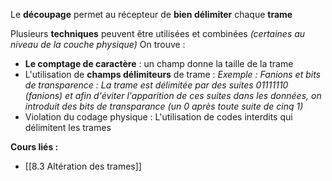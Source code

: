 Le **découpage** permet au récepteur de **bien délimiter** chaque **trame**

Plusieurs **techniques** peuvent être utilisées et combinées *(certaines au niveau de la couche physique)*
On trouve : 
- **Le comptage de caractère** : un champ donne la taille de la trame
- L'utilisation de **champs délimiteurs** de trame :
	  *Exemple : Fanions et bits de transparence : La trame est délimitée par des suites $01111110$ (fanions) et afin d'éviter l'apparition de ces suites dans les données, on introduit des bits de transparance (un $0$ après toute suite de cinq $1$)*
-  Violation du codage physique : L'utilisation de codes interdits qui délimitent les trames

**Cours liés :**
- [[8.3 Altération des trames]]